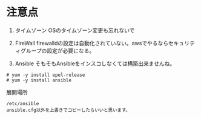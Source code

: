 # 注意点

1. タイムゾーン
OSのタイムゾーン変更も忘れないで

2. FireWall
firewalldの設定は自動化されていない。awsでやるならセキュリティグループの設定が必要になる。

3. Ansible
そもそもAnsibleをインスコしなくては構築出来ませんね。
```
# yum -y install epel-release
# yum -y install ansible
```
展開場所
```
/etc/ansible
ansible.cfg以外を上書きでコピーしたらいいと思います。
```
